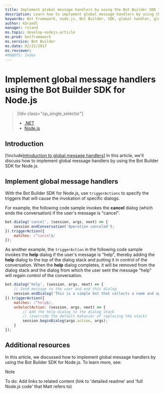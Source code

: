 ```yaml
---
title: Implement global message handlers by using the Bot Builder SDK for Node.js | Microsoft Docs
description: Learn how to implement global message handlers by using the Bot Builder SDK for Node.js.
keywords: Bot Framework, node.js, Bot Builder, SDK, global handler, global message handler, message handler
author: kbrandl
manager: rstand
ms.topic: develop-nodejs-article
ms.prod: botframework
ms.service: Bot Builder
ms.date: 02/21/2017
ms.reviewer:
#ROBOTS: Index
---
```


# Implement global message handlers using the Bot Builder SDK for Node.js
> [!div class="op_single_selector"]
> * [.NET](bot-framework-dotnet-howto-global-handlers.md)
> * [Node.js](bot-framework-nodejs-howto-global-handlers.md)
>

## Introduction

[!include[Introduction to global message handlers](../includes/snippet-global-handlers-intro.md)]
In this article, we'll discuss how to implement global message handlers by using the Bot Builder SDK for Node.js. 

## Implement global message handlers

With the Bot Builder SDK for Node.js, use `triggerActions` to specify the triggers that will cause the 
invokation of specific dialogs. 

For example, the following code sample invokes the **cancel** dialog (which ends the conversation) 
if the user's message is "cancel".

```javascript
bot.dialog('cancel', (session, args, next) => {
    session.endConversation('Operation canceled');
}).triggerAction({
    matches: /^cancel$/
});
```

As another example, the `triggerAction` in the following code sample invokes the **help** dialog 
if the user's message is "help", thereby adding the **help** dialog to the top of the dialog stack and 
putting it in control of the conversation. When the **help** dialog completes, it will be removed from 
the dialog stack and the dialog from which the user sent the message "help" will regain control of the conversation.

```javascript
bot.dialog('help', (session, args, next) => {
    // Send message to the user and end this dialog
    session.endDialog('This is a simple bot that collects a name and age.');
}).triggerAction({
    matches: /^help$/,
    onSelectAction: (session, args, next) => {
        // Add the help dialog to the dialog stack 
        // (override the default behavior of replacing the stack)
        session.beginDialog(args.action, args);
    }
});
```

## Additional resources

In this article, we discussed how to implement global message handlers by using the Bot Builder SDK for Node.js. 
To learn more, see:

> [!NOTE]
> To do: Add links to related content (link to 'detailed readme' and 'full Node.js code' that Matt refers to)
